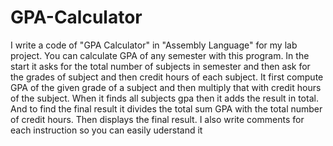 # GPA-Calculator
I write a code of "GPA Calculator" in "Assembly Language" for my lab project.
You can calculate GPA of any semester with this program.
In the start it asks for the total number of subjects in semester and  then ask for the grades of subject and then credit hours of each subject.
It first compute GPA of the given grade of a subject and then multiply that with credit hours of the subject.
When it finds all subjects gpa then it adds the result in total.
And to find the final result it divides the total sum GPA with the total number of credit hours.
Then displays the final result.
I also write comments for each instruction so you can easily uderstand it
